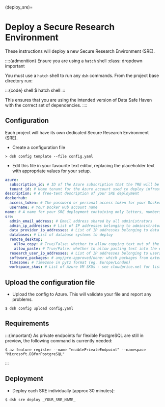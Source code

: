 (deploy_sre)=

# Deploy a Secure Research Environment

These instructions will deploy a new  Secure Research Environment (SRE).

::::{admonition} Ensure you are using a `hatch` shell
:class: dropdown important

You must use a `hatch` shell to run any `dsh` commands.
From the project base directory run:

:::{code} shell
$ hatch shell
:::

This ensures that you are using the intended version of Data Safe Haven with the correct set of dependencies.
::::

## Configuration

Each project will have its own dedicated Secure Research Environment (SRE).

- Create a configuration file

```console
> dsh config template --file config.yaml
```

- Edit this file in your favourite text editor, replacing the placeholder text with appropriate values for your setup.

```yaml
azure:
  subscription_id: # ID of the Azure subscription that the TRE will be deployed to
  tenant_id: # Home tenant for the Azure account used to deploy infrastructure: `az account show`
description: # A free-text description of your SRE deployment
dockerhub:
  access_token: # The password or personal access token for your Docker Hub account. We strongly recommend using a Personal Access Token with permissions set to Public Repo Read-only
  username: # Your Docker Hub account name
name: # A name for your SRE deployment containing only letters, numbers, hyphens and underscores
sre:
  admin_email_address: # Email address shared by all administrators
  admin_ip_addresses: # List of IP addresses belonging to administrators
  data_provider_ip_addresses: # List of IP addresses belonging to data providers
  databases: # List of database systems to deploy
  remote_desktop:
    allow_copy: # True/False: whether to allow copying text out of the environment
    allow_paste: # True/False: whether to allow pasting text into the environment
  research_user_ip_addresses: # List of IP addresses belonging to users
  software_packages: # any/pre-approved/none: which packages from external repositories to allow
  timezone: # Timezone in pytz format (eg. Europe/London)
  workspace_skus: # List of Azure VM SKUs - see cloudprice.net for list of valid SKUs
```

## Upload the configuration file

- Upload the config to Azure. This will validate your file and report any problems.

```{code} shell
$ dsh config upload config.yaml
```

## Requirements

:::{important}
As private endpoints for flexible PostgreSQL are still in preview, the following command is currently needed:

```{code} shell
$ az feature register --name "enablePrivateEndpoint" --namespace "Microsoft.DBforPostgreSQL"
```

:::

## Deployment

- Deploy each SRE individually [approx 30 minutes]:

```{code} shell
$ dsh sre deploy _YOUR_SRE_NAME_
```
